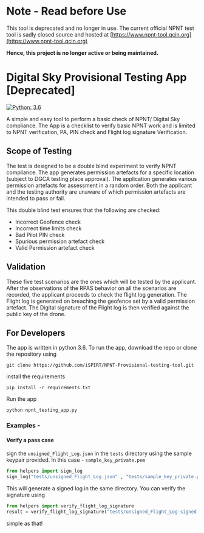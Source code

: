# Note - Read before Use
This tool is deprecated and no longer in use. The current official NPNT test tool is sadly closed source and hosted at [https://www.npnt-tool.qcin.org](https://www.npnt-tool.qcin.org)

**Hence, this project is no longer active or being maintained.**

# Digital Sky Provisional Testing App [Deprecated]
[![Python: 3.6](https://img.shields.io/badge/python-3.6-blue.svg)](https://www.python.org/downloads/)


A simple and easy tool to perform a basic check of NPNT/ Digital Sky compliance. 
The App is a checklist to verify basic NPNT work and is limited to NPNT verification, PA, PIN check and Flight log signature Verification. 

## Scope of Testing
The test is designed to be a double blind experiment to verify NPNT compliance.
The app generates permission artefacts for a specific location 
(subject to DGCA testing place approval). 
The application generates various permission artefacts for assessment in a random order. 
Both the applicant and the testing authority are unaware of which permission 
artefacts are intended to pass or fail. 

This double blind test ensures that the following are checked:
- Incorrect Geofence check
- Incorrect time limits check
- Bad Pilot PIN check 
- Spurious permission artefact check
- Valid Permission artefact check

## Validation
These five test scenarios are the ones which will be tested by the applicant.
After the observations of the RPAS behavior on all the scenarios are recorded,
the applicant proceeds to check the flight log generation.
The Flight log is generated on breaching the geofence set by a valid permission artefact.
The Digital signature of the Flight log is then verified against the public key of the drone.

## For Developers
The app is written in python 3.6. To run the app, download the repo or clone the repository using

`git clone https://github.com/iSPIRT/NPNT-Provisional-testing-tool.git`

install the requirements 

`pip install -r requirements.txt`

Run the app

`python npnt_testing_app.py`

### Examples - 
#### Verify a pass case
sign the `unsigned_Flight_Log.json` in the `tests` directory using the sample
keypair provided. In this case - `sample_key_private.pem`

```python
from helpers import sign_log
sign_log("tests/unsigned_Flight_Log.json" , "tests/sample_key_private.pem")
``` 

This will generate a signed log in the same directory. You can verify the signature using 
```python
from helpers import verify_flight_log_signature
result = verify_flight_log_signature("tests/unsigned_Flight_Log-signed.json", "tests/sample_key_public.pem")
```
simple as that!
